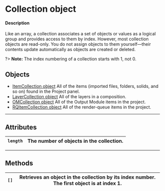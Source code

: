 # Collection object

#### Description

Like an array, a collection associates a set of objects or values as a logical group and provides access to them by index. However, most collection objects are read-only. You do not assign objects to them yourself—their contents update automatically as objects are created or deleted.

?> **Note:** The index numbering of a collection starts with 1, not 0.

## Objects

- [ItemCollection object](../items/itemcollection.md) All of the items (imported files, folders, solids, and so on) found in the Project panel.
- [LayerCollection object](../layers/layercollection.md) All of the layers in a composition.
- [OMCollection object](../renderqueue/omcollection.md) All of the Output Module items in the project.
- [RQItemCollection object](../renderqueue/rqitemcollection.md) All of the render-queue items in the project.

---

## Attributes

| `length`   | The number of objects in the collection.   |
|------------|--------------------------------------------|

---

## Methods

| `[]`   | Retrieves an object in the collection by its index number. The first object is at index 1.   |
|--------|--------------------------------------------------------------------------------------------------|
